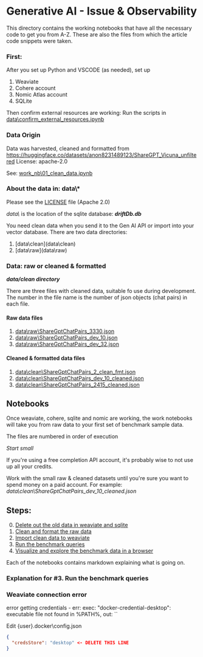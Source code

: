 # Generative AI - Issue & Observability

This directory contains the working notebooks that have  all the necessary code to get you from A-Z. These are also the files from which the article code snippets were taken.

### First:
After you set up Python and VSCODE (as needed), set up 
  1. Weaviate
  2. Cohere account
  3. Nomic Atlas account
  4. SQLite

Then confirm external resources are working:
Run the scripts in [data\confirm_external_resources.ipynb](data\confirm_external_resources.ipynb)


### Data Origin
Data was harvested, cleaned and formatted from 
https://huggingface.co/datasets/anon8231489123/ShareGPT_Vicuna_unfiltered
License: apache-2.0

See: [work_nb\01_clean_data.ipynb](work_nb\01_clean_data.ipynb)

### About the data in: data\\*

Please see the [LICENSE](LICENSE) file (Apache 2.0)

*data\\* is the location of the sqlite database: ***driftDb.db***

You need clean data when you send it to the Gen AI API or import into your vector database. There are two data directories:
1. [data\clean\](data\clean\)
2. [data\raw\](data\raw\)


### Data: raw or cleaned & formatted
***data/clean directory***

There are three files with cleaned data, suitable fo use during development.
The number in the file name is the number of json objects (chat pairs) in each file.

#### Raw data files
1. [data\raw\ShareGptChatPairs_3330.json](data\raw\ShareGptChatPairs_3330.json)
2. [data\raw\ShareGptChatPairs_dev_10.json](data\raw\ShareGptChatPairs_dev_10.json)
3. [data\raw\ShareGptChatPairs_dev_32.json](data\raw\ShareGptChatPairs_dev_32.json)


#### Cleaned & formatted data files
1. [data\clean\ShareGptChatPairs_2_clean_fmt.json](data\clean\ShareGptChatPairs_2_clean_fmt.json)
2. [data\clean\ShareGptChatPairs_dev_10_cleaned.json](data\clean\ShareGptChatPairs_dev_10_cleaned.json)
3. [data\clean\ShareGptChatPairs_2415_cleaned.json](data\clean\ShareGptChatPairs_2415_cleaned.json)


## Notebooks

Once weaviate, cohere, sqlite and nomic are working, the work notebooks will take you from raw data to your first set of benchmark sample data.

The files are numbered in order of execution

*Start small*

If you're using a free completion API account, it's probably wise to not use up all your credits.

Work with the small raw & cleaned datasets until you're sure you want to spend money on a paid account. 
For example: *data\clean\ShareGptChatPairs_dev_10_cleaned.json*

## Steps:

0. [Delete out the old data in weaviate and sqlite](work_nb\00_clean_weaviate_and_sqlite.ipynb)
1. [Clean and format the raw data](work_nb\01_clean_data.ipynb)
2. [Import clean data to weaviate](work_nb\02_drift_benchmark_import.ipynb)
3. [Run the benchmark queries](work_nb\03_drift_benchmark_queries.ipynb)
4. [Visualize and explore the benchmark data in a browser](work_nb\04_drift_nomic.ipynb)

Each of the notebooks contains markdown explaining what is going on.

### Explanation for #3. Run the benchmark queries 

### Weaviate connection error
error getting credentials - err: exec: "docker-credential-desktop": executable file not found in %PATH%, out: ``

Edit {user}\.docker\config.json

```json
{
  "credsStore": "desktop" <- DELETE THIS LINE
}
```




